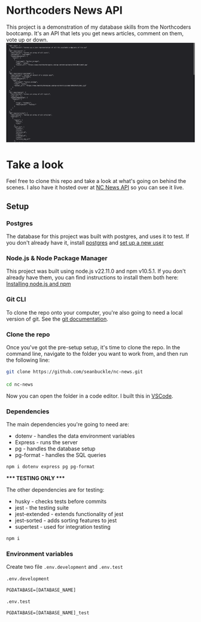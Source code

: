 # Northcoders News API
This project is a demonstration of my database skills from the Northcoders bootcamp. It's an API that lets you get news articles, comment on them, vote up or down.
![Screenshot of Northcoders api](screenshot.png)

# Take a look

Feel free to clone this repo and take a look at what's going on behind the scenes. I also have it hosted over at [NC News API](https://nc-news-de5p.onrender.com/api) so you can see it live.

## Setup

### Postgres

The database for this project was built with postgres, and uses it to test. If you don't already have it, install [postgres](http://postgresguide.com/setup/install.html) and [set up a new user](http://postgresguide.com/setup/users.html)

### Node.js & Node Package Manager

This project was built using node.js v22.11.0 and npm v10.5.1. If you don't already have them, you can find instructions to install them both here: [Installing node.js and npm](https://docs.npmjs.com/downloading-and-installing-node-js-and-npm)

### Git CLI

To clone the repo onto your computer, you're also going to need a local version of git. See the [git documentation](https://git-scm.com/book/en/v2/Getting-Started-Installing-Git).

### Clone the repo

Once you've got the pre-setup setup, it's time to clone the repo. In the command line, navigate to the folder you want to work from, and then run the following line:

```bash
git clone https://github.com/seanbuckle/nc-news.git

cd nc-news
```

Now you can open the folder in a code editor. I built this in [VSCode](https://code.visualstudio.com/download).

### Dependencies
The main dependencies you're going to need are:
* dotenv - handles the data environment variables
* Express - runs the server
* pg - handles the database setup
* pg-format - handles the SQL queries
```bash
npm i dotenv express pg pg-format
```
**\*\*\* TESTING ONLY \*\*\***

The other dependencies are for testing:
* husky - checks tests before commits
* jest - the testing suite
* jest-extended - extends functionality of jest
* jest-sorted - adds sorting features to jest
* supertest - used for integration testing
```bash
npm i
```
### Environment variables
Create two file `.env.development` and `.env.test`

`.env.development`

```
PGDATABASE=[DATABASE_NAME]
```
`.env.test`
```
PGDATABASE=[DATABASE_NAME]_test
```

